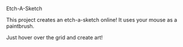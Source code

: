 Etch-A-Sketch

This project creates an etch-a-sketch online!
It uses your mouse as a paintbrush. 

Just hover over the grid and create art!